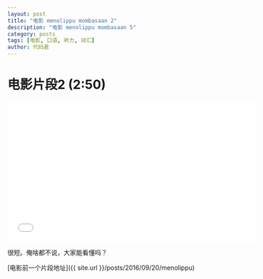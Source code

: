 ```yaml
---
layout: post
title: "电影 menolippu mombasaan 2"
description: "电影 menolippu mombasaan 5"
category: posts
tags: [电影, 口语, 听力, 词汇]
author: 代码君
---
```


# 电影片段2  (2:50)

<iframe width="560" height="315" src="//www.youtube.com/embed/KYdCI1UV2Aw" frameborder="0"></iframe>

很短。俺啥都不说，大家能看懂吗？


[电影前一个片段地址]({{ site.url }}/posts/2016/09/20/menolippu)

